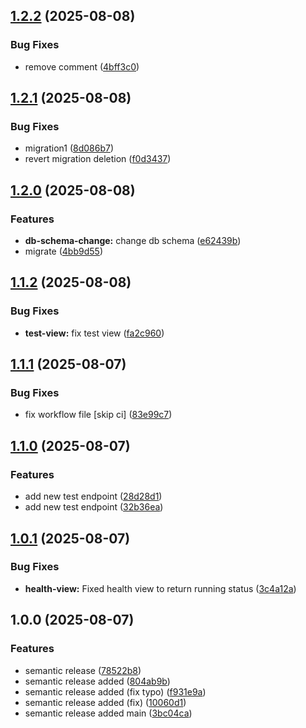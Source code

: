 ## [1.2.2](https://github.com/Vadym11/DevOpsProject2025/compare/v1.2.1...v1.2.2) (2025-08-08)

### Bug Fixes

* remove comment ([4bff3c0](https://github.com/Vadym11/DevOpsProject2025/commit/4bff3c06b561e93876c8ff1a98457a26c7143426))

## [1.2.1](https://github.com/Vadym11/DevOpsProject2025/compare/v1.2.0...v1.2.1) (2025-08-08)

### Bug Fixes

* migration1 ([8d086b7](https://github.com/Vadym11/DevOpsProject2025/commit/8d086b74fff6eaa18009daf5ff8c8d5793210f87))
* revert migration deletion ([f0d3437](https://github.com/Vadym11/DevOpsProject2025/commit/f0d34376172b172d7681ef6f374f0bc7bbf37ce7))

## [1.2.0](https://github.com/Vadym11/DevOpsProject2025/compare/v1.1.2...v1.2.0) (2025-08-08)

### Features

* **db-schema-change:** change db schema ([e62439b](https://github.com/Vadym11/DevOpsProject2025/commit/e62439b769bdec401bb98f494969516f6d851838))
* migrate ([4bb9d55](https://github.com/Vadym11/DevOpsProject2025/commit/4bb9d55f0ced1c37f14ba743863af68b3073009b))

## [1.1.2](https://github.com/Vadym11/DevOpsProject2025/compare/v1.1.1...v1.1.2) (2025-08-08)

### Bug Fixes

* **test-view:** fix test view ([fa2c960](https://github.com/Vadym11/DevOpsProject2025/commit/fa2c9604ebbe6cecae93a634d5742f03203a80d3))

## [1.1.1](https://github.com/Vadym11/DevOpsProject2025/compare/v1.1.0...v1.1.1) (2025-08-07)

### Bug Fixes

* fix workflow file [skip ci] ([83e99c7](https://github.com/Vadym11/DevOpsProject2025/commit/83e99c7d2494a3f9db865985dc886b0c28fba3c0))

## [1.1.0](https://github.com/Vadym11/DevOpsProject2025/compare/v1.0.1...v1.1.0) (2025-08-07)

### Features

* add new test endpoint ([28d28d1](https://github.com/Vadym11/DevOpsProject2025/commit/28d28d1681d335f3f837c0468ca6e062a648d880))
* add new test endpoint  ([32b36ea](https://github.com/Vadym11/DevOpsProject2025/commit/32b36eab474c1c105695870954871e4b3acf6df1))

## [1.0.1](https://github.com/Vadym11/DevOpsProject2025/compare/v1.0.0...v1.0.1) (2025-08-07)

### Bug Fixes

* **health-view:** Fixed health view to return running status ([3c4a12a](https://github.com/Vadym11/DevOpsProject2025/commit/3c4a12a01805cea6643978fff7c549b6575874c3))

## 1.0.0 (2025-08-07)

### Features

* semantic release ([78522b8](https://github.com/Vadym11/DevOpsProject2025/commit/78522b8fecc6cd65f81195520c2c624f9db2c4eb))
* semantic release added ([804ab9b](https://github.com/Vadym11/DevOpsProject2025/commit/804ab9b4e108e122e635a74f92d06ac0c11a914a))
* semantic release added (fix typo) ([f931e9a](https://github.com/Vadym11/DevOpsProject2025/commit/f931e9ac72544f4ca0e8a74fa53b5cba1d69c352))
* semantic release added (fix) ([10060d1](https://github.com/Vadym11/DevOpsProject2025/commit/10060d1b11b28c1906c754c569d2442584a2d420))
* semantic release added main ([3bc04ca](https://github.com/Vadym11/DevOpsProject2025/commit/3bc04ca2e495719677cf7481f137a118671c6de6))
